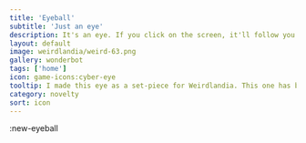 ```yaml
---
title: 'Eyeball'
subtitle: 'Just an eye'
description: It's an eye. If you click on the screen, it'll follow you around until it gets bored. Find a niche and fill it, that's my motto.
layout: default
image: weirdlandia/weird-63.png
gallery: wonderbot
tags: ['home']
icon: game-icons:cyber-eye
tooltip: I made this eye as a set-piece for Weirdlandia. This one has better tracking, but the other implementation has better randomized motion. I haven't gotten back to figure out where each of them is doing the right thing.
category: novelty
sort: icon
---
```

:new-eyeball